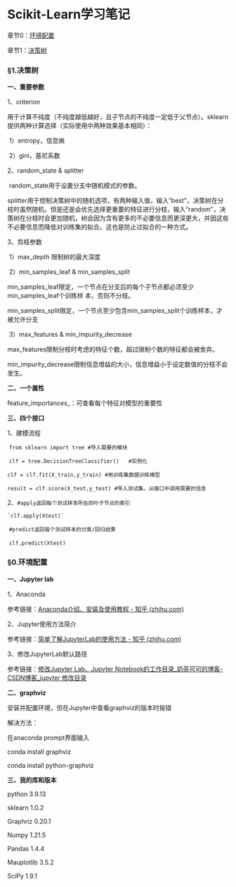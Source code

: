 # Scikit-Learn学习笔记

章节0：[环境配置](#0)

章节1：[决策树](#1)



<p id="1"></p>



### &sect;1.决策树

**一、重要参数**

1、criterion

​	用于计算不纯度（不纯度越低越好，且子节点的不纯度一定低于父节点）。sklearn提供两种计算选择（实际使用中两种效果基本相同）：

​	1）entropy，信息熵

​	2）gini，基尼系数

2、random_state & splitter

​	random_state用于设置分支中随机模式的参数。

​	splitter用于控制决策树中的随机选项，有两种输入值，输入”best"，决策树在分枝时虽然随机，但是还是会优先选择更重要的特征进行分枝，输入“random"，决策树在分枝时会更加随机，树会因为含有更多的不必要信息而更深更大，并因这些不必要信息而降低对训练集的拟合。这也是防止过拟合的一种方式。

3、剪枝参数

​	1）max_depth 限制树的最大深度

​	2）min_samples_leaf & min_samples_split

​		min_samples_leaf限定，一个节点在分支后的每个子节点都必须至少min_samples_leaf个训练样	本，否则不分枝。

​		min_samples_split限定，一个节点至少包含min_samples_split个训练样本，才被允许分支

​	3）max_features & min_impurity_decrease

​		max_features限制分枝时考虑的特征个数，超过限制个数的特征都会被舍弃。

​		min_impurity_decrease限制信息增益的大小，信息增益小于设定数值的分枝不会发生。

**二、一个属性**

feature_importances_：可查看每个特征对模型的重要性

**三、四个接口**

1、建模流程

​	`from sklearn import tree #导入需要的模块`

​    `clf = tree.DecisionTreeClassifier()   #实例化`

​	`clf = clf.fit(X_train,y_train) #用训练集数据训练模型`

​	`result = clf.score(X_test,y_test) #导入测试集，从接口中调用需要的信息`

2、`#apply返回每个测试样本所在的叶子节点的索引`

  	`clf.apply(Xtest)`

​	  `#predict返回每个测试样本的分类/回归结果`

​	  `clf.predict(Xtest)`



<p id="0"></p>



### &sect;0.环境配置

**一、Jupyter lab**

1、Anaconda

参考链接：[Anaconda介绍、安装及使用教程 - 知乎 (zhihu.com)](https://zhuanlan.zhihu.com/p/32925500)

2、Jupyter使用方法简介

参考链接：[简单了解JupyterLab的使用方法 - 知乎 (zhihu.com)](https://zhuanlan.zhihu.com/p/383005827)

3、修改JupyterLab默认路径

参考链接：[修改Jupyter Lab、Jupyter Notebook的工作目录_奶茶可可的博客-CSDN博客_jupyter 修改目录](https://blog.csdn.net/xing09268/article/details/123919230?spm=1001.2101.3001.6650.1&utm_medium=distribute.pc_relevant.none-task-blog-2~default~CTRLIST~Rate-1-123919230-blog-126015415.pc_relevant_3mothn_strategy_recovery&depth_1-utm_source=distribute.pc_relevant.none-task-blog-2~default~CTRLIST~Rate-1-123919230-blog-126015415.pc_relevant_3mothn_strategy_recovery&utm_relevant_index=2)

**二、graphviz**

安装并配置环境，但在Jupyter中查看graphviz的版本时报错

解决方法：

在anaconda prompt界面输入

conda install graphviz

conda install python-graphviz

**三、我的库和版本**

python 3.9.13

sklearn 1.0.2

Graphriz 0.20.1

Numpy 1.21.5

Pandas 1.4.4

Mauplotlib 3.5.2

SciPy 1.9.1

